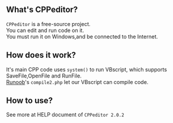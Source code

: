 ## What's CPPeditor?
`CPPeditor` is a free-source project.  
You can edit and run code on it.  
You must run it on Windows,and be connected to the Internet.  

## How does it work?
It's main CPP code uses `system()` to run VBscript, which supports SaveFile,OpenFile and RunFile.  
[Runoob](https://c.runoob.com)'s `compile2.php` let our VBscript can compile code.

## How to use?
See more at HELP document of `CPPeditor 2.0.2`
